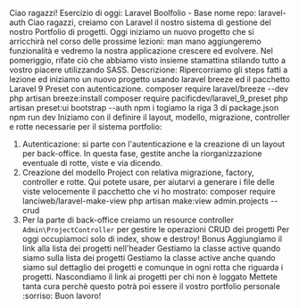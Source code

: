 Ciao ragazzi!
Esercizio di oggi: Laravel Boolfolio - Base
nome repo: laravel-auth
Ciao ragazzi,
creiamo con Laravel il nostro sistema di gestione del nostro Portfolio di progetti.
Oggi iniziamo un nuovo progetto che si arricchirà nel corso delle prossime lezioni: man mano aggiungeremo funzionalità e vedremo la nostra applicazione crescere ed evolvere.
Nel pomeriggio, rifate ciò che abbiamo visto insieme stamattina stilando tutto a vostro piacere utilizzando SASS.
Descrizione:
Ripercorriamo gli steps fatti a lezione ed iniziamo un nuovo progetto usando laravel breeze ed il pacchetto Laravel 9 Preset con autenticazione.
composer require laravel/breeze --dev
php artisan breeze:install
composer require pacificdev/laravel_9_preset
php artisan preset:ui bootstrap --auth
npm i
togiamo la riga 3 di package.json
npm run dev
Iniziamo con il definire il layout, modello, migrazione, controller e rotte necessarie per il sistema portfolio:
1. Autenticazione: si parte con l'autenticazione e la creazione di un layout per back-office. In questa fase, gestite anche la riorganizzazione eventuale di rotte, viste e via dicendo.
2. Creazione del modello Project con relativa migrazione, factory, controller e rotte.
Qui potete usare, per aiutarvi a generare i file delle viste velocemente il pacchetto che vi ho mostrato:
composer require lanciweb/laravel-make-view
php artisan make:view admin.projects --crud
3. Per la parte di back-office creiamo un resource controller `Admin\ProjectController` per gestire le operazioni CRUD dei progetti
Per oggi occupiamoci  solo di index,  show e destroy!
Bonus
Aggiungiamo il link alla lista dei progetti nell'header
Gestiamo la classe active quando siamo sulla lista dei progetti
Gestiamo la classe active anche quando siamo sul dettaglio dei progetti e comunque in ogni rotta che riguarda i progetti.
Nascondiamo il link ai progetti per chi non è loggato
Mettete tanta cura perchè questo potrà poi essere il vostro portfolio personale :sorriso:
Buon lavoro!